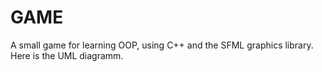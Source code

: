 # GAME
A small game for learning OOP, using C++ and the SFML graphics library.
Here is the UML diagramm.
